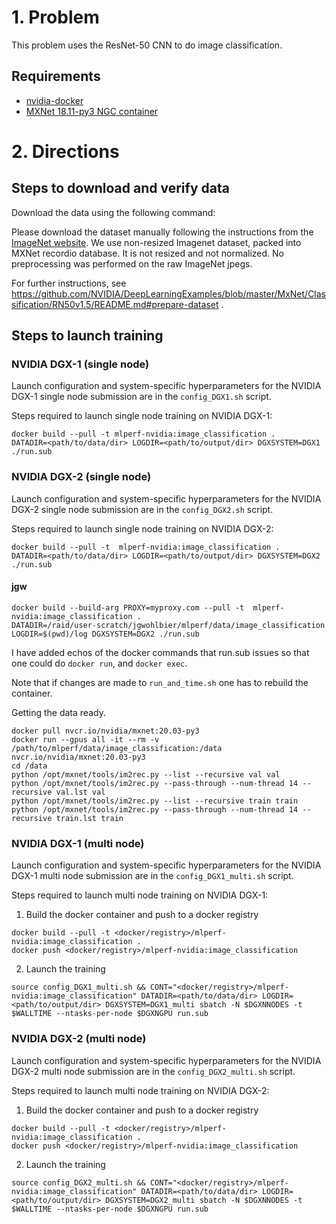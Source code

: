 # 1. Problem

This problem uses the ResNet-50 CNN to do image classification.

## Requirements
* [nvidia-docker](https://github.com/NVIDIA/nvidia-docker)
* [MXNet 18.11-py3 NGC container](https://ngc.nvidia.com/registry/nvidia-mxnet)

# 2. Directions
## Steps to download and verify data
Download the data using the following command:

Please download the dataset manually following the instructions from the [ImageNet website](http://image-net.org/download). We use non-resized Imagenet dataset, packed into MXNet recordio database. It is not resized and not normalized. No preprocessing was performed on the raw ImageNet jpegs.

For further instructions, see https://github.com/NVIDIA/DeepLearningExamples/blob/master/MxNet/Classification/RN50v1.5/README.md#prepare-dataset .

## Steps to launch training

### NVIDIA DGX-1 (single node)
Launch configuration and system-specific hyperparameters for the NVIDIA DGX-1
single node submission are in the `config_DGX1.sh` script.

Steps required to launch single node training on NVIDIA DGX-1:

```
docker build --pull -t mlperf-nvidia:image_classification .
DATADIR=<path/to/data/dir> LOGDIR=<path/to/output/dir> DGXSYSTEM=DGX1 ./run.sub
```

### NVIDIA DGX-2 (single node)
Launch configuration and system-specific hyperparameters for the NVIDIA DGX-2
single node submission are in the `config_DGX2.sh` script.

Steps required to launch single node training on NVIDIA DGX-2:

```
docker build --pull -t  mlperf-nvidia:image_classification .
DATADIR=<path/to/data/dir> LOGDIR=<path/to/output/dir> DGXSYSTEM=DGX2 ./run.sub
```

#### jgw
```
docker build --build-arg PROXY=myproxy.com --pull -t  mlperf-nvidia:image_classification .
DATADIR=/raid/user-scratch/jgwohlbier/mlperf/data/image_classification LOGDIR=$(pwd)/log DGXSYSTEM=DGX2 ./run.sub
```
I have added echos of the docker commands that run.sub issues so that one
could do `docker run`, and `docker exec`.

Note that if changes are made to `run_and_time.sh` one has to rebuild the
container.

Getting the data ready.
```
docker pull nvcr.io/nvidia/mxnet:20.03-py3
docker run --gpus all -it --rm -v /path/to/mlperf/data/image_classification:/data nvcr.io/nvidia/mxnet:20.03-py3
cd /data
python /opt/mxnet/tools/im2rec.py --list --recursive val val
python /opt/mxnet/tools/im2rec.py --pass-through --num-thread 14 --recursive val.lst val
python /opt/mxnet/tools/im2rec.py --list --recursive train train
python /opt/mxnet/tools/im2rec.py --pass-through --num-thread 14 --recursive train.lst train
```



### NVIDIA DGX-1 (multi node)
Launch configuration and system-specific hyperparameters for the NVIDIA DGX-1
multi node submission are in the `config_DGX1_multi.sh` script.

Steps required to launch multi node training on NVIDIA DGX-1:

1. Build the docker container and push to a docker registry
```
docker build --pull -t <docker/registry>/mlperf-nvidia:image_classification .
docker push <docker/registry>/mlperf-nvidia:image_classification
```

2. Launch the training
```
source config_DGX1_multi.sh && CONT="<docker/registry>/mlperf-nvidia:image_classification" DATADIR=<path/to/data/dir> LOGDIR=<path/to/output/dir> DGXSYSTEM=DGX1_multi sbatch -N $DGXNNODES -t $WALLTIME --ntasks-per-node $DGXNGPU run.sub
```

### NVIDIA DGX-2 (multi node)
Launch configuration and system-specific hyperparameters for the NVIDIA DGX-2
multi node submission are in the `config_DGX2_multi.sh` script.

Steps required to launch multi node training on NVIDIA DGX-2:

1. Build the docker container and push to a docker registry
```
docker build --pull -t <docker/registry>/mlperf-nvidia:image_classification .
docker push <docker/registry>/mlperf-nvidia:image_classification
```

2. Launch the training
```
source config_DGX2_multi.sh && CONT="<docker/registry>/mlperf-nvidia:image_classification" DATADIR=<path/to/data/dir> LOGDIR=<path/to/output/dir> DGXSYSTEM=DGX2_multi sbatch -N $DGXNNODES -t $WALLTIME --ntasks-per-node $DGXNGPU run.sub
```
